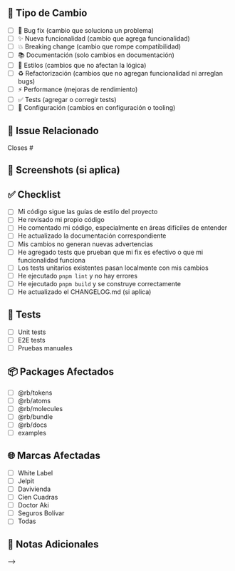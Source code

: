 <!-- ## 📝 Descripción

<!-- Describe brevemente los cambios realizados -->

## 🎯 Tipo de Cambio

<!-- Marca con una X lo que aplique -->

- [ ] 🐛 Bug fix (cambio que soluciona un problema)
- [ ] ✨ Nueva funcionalidad (cambio que agrega funcionalidad)
- [ ] 💥 Breaking change (cambio que rompe compatibilidad)
- [ ] 📚 Documentación (solo cambios en documentación)
- [ ] 🎨 Estilos (cambios que no afectan la lógica)
- [ ] ♻️ Refactorización (cambios que no agregan funcionalidad ni arreglan bugs)
- [ ] ⚡️ Performance (mejoras de rendimiento)
- [ ] ✅ Tests (agregar o corregir tests)
- [ ] 🔧 Configuración (cambios en configuración o tooling)

## 🔗 Issue Relacionado

<!-- Si existe un issue, agrégalo aquí -->

Closes #

## 📸 Screenshots (si aplica)

<!-- Agrega screenshots si hay cambios visuales -->

## ✅ Checklist

- [ ] Mi código sigue las guías de estilo del proyecto
- [ ] He revisado mi propio código
- [ ] He comentado mi código, especialmente en áreas difíciles de entender
- [ ] He actualizado la documentación correspondiente
- [ ] Mis cambios no generan nuevas advertencias
- [ ] He agregado tests que prueban que mi fix es efectivo o que mi funcionalidad funciona
- [ ] Los tests unitarios existentes pasan localmente con mis cambios
- [ ] He ejecutado `pnpm lint` y no hay errores
- [ ] He ejecutado `pnpm build` y se construye correctamente
- [ ] He actualizado el CHANGELOG.md (si aplica)

## 🧪 Tests

<!-- Describe cómo probaste tus cambios -->

- [ ] Unit tests
- [ ] E2E tests
- [ ] Pruebas manuales

## 📦 Packages Afectados

<!-- Marca los packages que modificaste -->

- [ ] @rb/tokens
- [ ] @rb/atoms
- [ ] @rb/molecules
- [ ] @rb/bundle
- [ ] @rb/docs
- [ ] examples

## 🌐 Marcas Afectadas

<!-- Si afecta marcas específicas, márcalas -->

- [ ] White Label
- [ ] Jelpit
- [ ] Davivienda
- [ ] Cien Cuadras
- [ ] Doctor Aki
- [ ] Seguros Bolívar
- [ ] Todas

## 💬 Notas Adicionales

<!-- Cualquier información adicional que consideres relevante -->

-->
